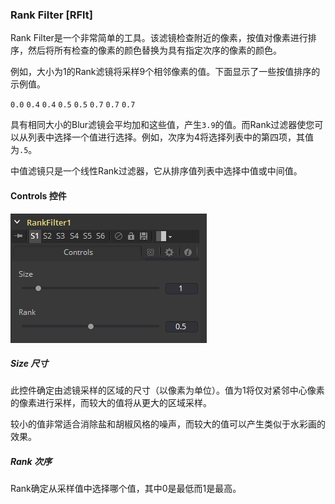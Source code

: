 ### Rank Filter [RFlt]

Rank Filter是一个非常简单的工具。该滤镜检查附近的像素，按值对像素进行排序，然后将所有检查的像素的颜色替换为具有指定次序的像素的颜色。

例如，大小为1的Rank滤镜将采样9个相邻像素的值。下面显示了一些按值排序的示例值。

`0.0`
`0.4`
`0.4`
`0.5`
`0.5`
`0.7`
`0.7`
`0.7`

具有相同大小的Blur滤镜会平均加和这些值，产生`3.9`的值。而Rank过滤器使您可以从列表中选择一个值进行选择。例如，次序为4将选择列表中的第四项，其值为`.5`。

中值滤镜只是一个线性Rank过滤器，它从排序值列表中选择中值或中间值。

#### Controls 控件

![RFlt_Controls](images/RFlt_Controls.png)

##### Size 尺寸

此控件确定由滤镜采样的区域的尺寸（以像素为单位）。值为1将仅对紧邻中心像素的像素进行采样，而较大的值将从更大的区域采样。

较小的值非常适合消除盐和胡椒风格的噪声，而较大的值可以产生类似于水彩画的效果。

##### Rank 次序

Rank确定从采样值中选择哪个值，其中0是最低而1是最高。